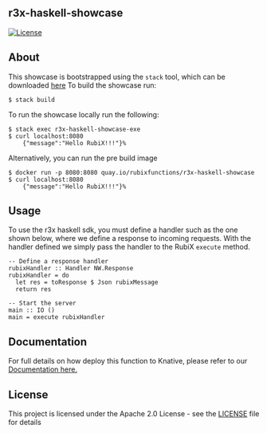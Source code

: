 ## r3x-haskell-showcase
[![License](https://img.shields.io/badge/-Apache%202.0-blue.svg)](https://opensource.org/s/Apache-2.0)

## About
This showcase is bootstrapped using the `stack` tool, which can be downloaded [here](https://docs.haskellstack.org/en/stable/README/)
To build the showcase run:
```
$ stack build
```
To run the showcase locally run the following:
```
$ stack exec r3x-haskell-showcase-exe
$ curl localhost:8080
    {"message":"Hello RubiX!!!"}%
```
Alternatively, you can run the pre build image
```
$ docker run -p 8080:8080 quay.io/rubixfunctions/r3x-haskell-showcase
$ curl localhost:8080
    {"message":"Hello RubiX!!!"}%
```

## Usage
To use the r3x haskell sdk, you must define a handler such as the one shown below, where we define a response to incoming requests. With the handler defined we simply pass the handler to the RubiX `execute` method.
```
-- Define a response handler
rubixHandler :: Handler NW.Response
rubixHandler = do
  let res = toResponse $ Json rubixMessage
  return res

-- Start the server
main :: IO ()
main = execute rubixHandler
```

## Documentation
For full details on how deploy this function to Knative, please refer to our [Documentation here.](https://github.com/rubixFunctions/r3x-docs/blob/master/install/README.md)

## License
This project is licensed under the Apache 2.0 License - see the [LICENSE](LICENSE) file for details